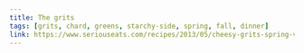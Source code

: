```yaml
---
title: The grits
tags: [grits, chard, greens, starchy-side, spring, fall, dinner]
link: https://www.seriouseats.com/recipes/2013/05/cheesy-grits-spring-vegetables-recipe.html
---
```


